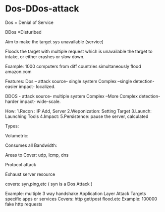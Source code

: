 # Dos-DDos-attack
Dos = Denial of Service

DDos =Disturibed

Aim to make the target sys unavailable (service)

Floods the target with multiple request which is unavailable the target to intake, or either crashes or slow down.

Example: 1000 computers from diff countries simultaneously flood amazon.com

Features:
Dos – attack
source- single system 
Complex –single
detection-easier 
impact- localized.

DDOS - attack 
source- multiple system 
Complex –More Complex
detection-harder 
impact- wide-scale.

How: 
1.Recon : IP Add, Server 
2.Weponization: Setting Target
3.Launch: Launching Tools
4.Impact: 
5.Persistence: pause the server, calculated 

Types:

Volumetric:

Consumes all Bandwidth:

Areas to Cover: udp, Icmp, dns

Protocol attack

Exhaust server resource

covers: syn,ping,etc ( syn is a Dos Attack )

Example:
multiple 3 way handshake
Application Layer Attack
Targets specific apps or services
Covers: http get/post flood.etc
Example: 100000 fake http requests
